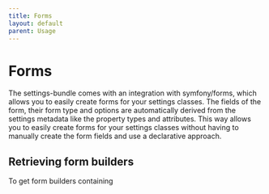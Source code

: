 ```yaml
---
title: Forms
layout: default
parent: Usage
---
```


# Forms

The settings-bundle comes with an integration with symfony/forms, which allows you to easily create forms for your settings classes. The fields of the form, their form type and options are automatically derived from the settings metadata like the property types and attributes. This way allows you to easily create forms for your settings classes without having to manually create the form fields and use a declarative approach.

## Retrieving form builders

To get form builders containing 


